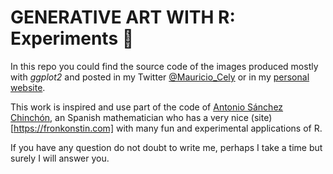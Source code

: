 # GENERATIVE ART WITH R: Experiments :art:

In this repo you could find the source code of the images produced  mostly with *ggplot2* and posted in my Twitter [@Mauricio_Cely](https://twitter.com/Mauricio_Cely) or in my [personal website](mauriciocely.github.io).

This work is inspired and use part of the code of [Antonio Sánchez Chinchón](https://fronkonstin.com/about/), an Spanish mathematician who has a very nice (site)[https://fronkonstin.com] with many fun and experimental applications of R.

If you have any question do not doubt to write me, perhaps I take a time but surely I will answer you.